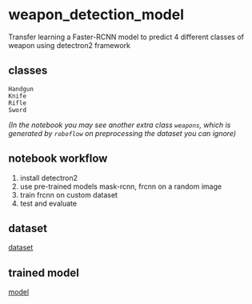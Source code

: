 # weapon_detection_model
Transfer learning a Faster-RCNN model to predict 4 different classes of weapon using detectron2 framework

## classes
```
Handgun
Knife
Rifle
Sword
```
*(In the notebook you may see another extra class `weapons`, which is generated by `roboflow` on preprocessing the dataset you can ignore)*

## notebook workflow
1. install detectron2
2. use pre-trained models mask-rcnn, frcnn on a random image
3. train frcnn on custom dataset
4. test and evaluate

## dataset
[dataset](https://drive.google.com/file/d/1zfZa3xsK36E0Zr8DD5Kpy9LoIMUftAXr/view?usp=share_link)

## trained model
[model](https://drive.google.com/drive/folders/1xtzhhiyExR8R7vNcg2ezXPPGzWS0riMX?usp=share_link)
